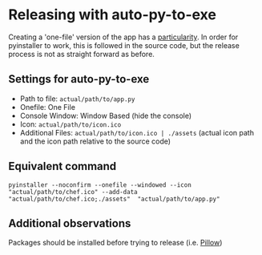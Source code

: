# Releasing with auto-py-to-exe

Creating a 'one-file' version of the app has a [particularity](https://stackoverflow.com/questions/7674790/bundling-data-files-with-pyinstaller-onefile/13790741#13790741). In order for pyinstaller to work, this is followed in the source code, but the release process is not as straight forward as before.

## Settings for auto-py-to-exe

- Path to file: `actual/path/to/app.py`
- Onefile: One File
- Console Window: Window Based (hide the console)
- Icon: `actual/path/to/icon.ico`
- Additional Files: `actual/path/to/icon.ico | ./assets` (actual icon path and the icon path relative to the source code)

## Equivalent command

`pyinstaller --noconfirm --onefile --windowed --icon "actual/path/to/chef.ico" --add-data "actual/path/to/chef.ico;./assets"  "actual/path/to/app.py"`

## Additional observations

Packages should be installed before trying to release (i.e. [Pillow](https://pillow.readthedocs.io/en/stable/))